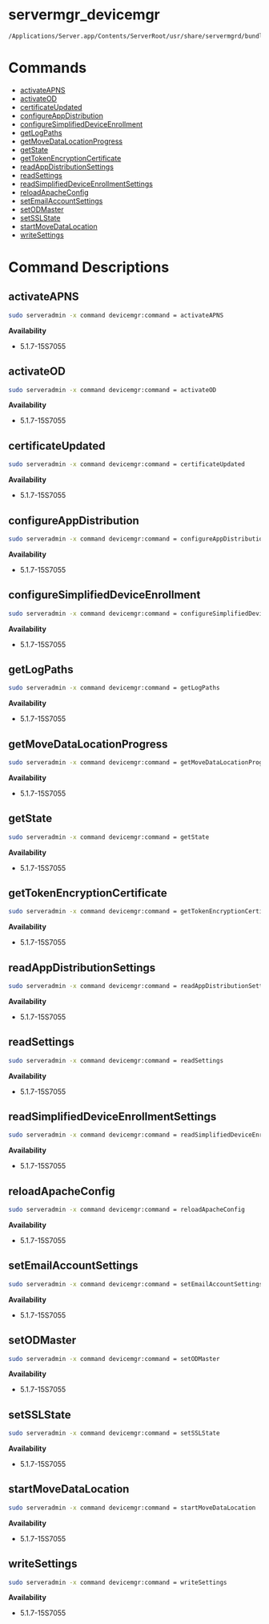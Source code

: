 # servermgr_devicemgr

```console
/Applications/Server.app/Contents/ServerRoot/usr/share/servermgrd/bundles/servermgr_devicemgr.bundle/Contents/MacOS/servermgr_devicemgr
```

# Commands

* [activateAPNS](https://github.com/erikberglund/servermgr_commands/blob/master/servermgr_devicemgr.md#activateapns)
* [activateOD](https://github.com/erikberglund/servermgr_commands/blob/master/servermgr_devicemgr.md#activateod)
* [certificateUpdated](https://github.com/erikberglund/servermgr_commands/blob/master/servermgr_devicemgr.md#certificateupdated)
* [configureAppDistribution](https://github.com/erikberglund/servermgr_commands/blob/master/servermgr_devicemgr.md#configureappdistribution)
* [configureSimplifiedDeviceEnrollment](https://github.com/erikberglund/servermgr_commands/blob/master/servermgr_devicemgr.md#configuresimplifieddeviceenrollment)
* [getLogPaths](https://github.com/erikberglund/servermgr_commands/blob/master/servermgr_devicemgr.md#getlogpaths)
* [getMoveDataLocationProgress](https://github.com/erikberglund/servermgr_commands/blob/master/servermgr_devicemgr.md#getmovedatalocationprogress)
* [getState](https://github.com/erikberglund/servermgr_commands/blob/master/servermgr_devicemgr.md#getstate)
* [getTokenEncryptionCertificate](https://github.com/erikberglund/servermgr_commands/blob/master/servermgr_devicemgr.md#gettokenencryptioncertificate)
* [readAppDistributionSettings](https://github.com/erikberglund/servermgr_commands/blob/master/servermgr_devicemgr.md#readappdistributionsettings)
* [readSettings](https://github.com/erikberglund/servermgr_commands/blob/master/servermgr_devicemgr.md#readsettings)
* [readSimplifiedDeviceEnrollmentSettings](https://github.com/erikberglund/servermgr_commands/blob/master/servermgr_devicemgr.md#readsimplifieddeviceenrollmentsettings)
* [reloadApacheConfig](https://github.com/erikberglund/servermgr_commands/blob/master/servermgr_devicemgr.md#reloadapacheconfig)
* [setEmailAccountSettings](https://github.com/erikberglund/servermgr_commands/blob/master/servermgr_devicemgr.md#setemailaccountsettings)
* [setODMaster](https://github.com/erikberglund/servermgr_commands/blob/master/servermgr_devicemgr.md#setodmaster)
* [setSSLState](https://github.com/erikberglund/servermgr_commands/blob/master/servermgr_devicemgr.md#setsslstate)
* [startMoveDataLocation](https://github.com/erikberglund/servermgr_commands/blob/master/servermgr_devicemgr.md#startmovedatalocation)
* [writeSettings](https://github.com/erikberglund/servermgr_commands/blob/master/servermgr_devicemgr.md#writesettings)

# Command Descriptions

## activateAPNS

```bash
sudo serveradmin -x command devicemgr:command = activateAPNS
```

**Availability**
* 5.1.7-15S7055

## activateOD

```bash
sudo serveradmin -x command devicemgr:command = activateOD
```

**Availability**
* 5.1.7-15S7055

## certificateUpdated

```bash
sudo serveradmin -x command devicemgr:command = certificateUpdated
```

**Availability**
* 5.1.7-15S7055

## configureAppDistribution

```bash
sudo serveradmin -x command devicemgr:command = configureAppDistribution
```

**Availability**
* 5.1.7-15S7055

## configureSimplifiedDeviceEnrollment

```bash
sudo serveradmin -x command devicemgr:command = configureSimplifiedDeviceEnrollment
```

**Availability**
* 5.1.7-15S7055

## getLogPaths

```bash
sudo serveradmin -x command devicemgr:command = getLogPaths
```

**Availability**
* 5.1.7-15S7055

## getMoveDataLocationProgress

```bash
sudo serveradmin -x command devicemgr:command = getMoveDataLocationProgress
```

**Availability**
* 5.1.7-15S7055

## getState

```bash
sudo serveradmin -x command devicemgr:command = getState
```

**Availability**
* 5.1.7-15S7055

## getTokenEncryptionCertificate

```bash
sudo serveradmin -x command devicemgr:command = getTokenEncryptionCertificate
```

**Availability**
* 5.1.7-15S7055

## readAppDistributionSettings

```bash
sudo serveradmin -x command devicemgr:command = readAppDistributionSettings
```

**Availability**
* 5.1.7-15S7055

## readSettings

```bash
sudo serveradmin -x command devicemgr:command = readSettings
```

**Availability**
* 5.1.7-15S7055

## readSimplifiedDeviceEnrollmentSettings

```bash
sudo serveradmin -x command devicemgr:command = readSimplifiedDeviceEnrollmentSettings
```

**Availability**
* 5.1.7-15S7055

## reloadApacheConfig

```bash
sudo serveradmin -x command devicemgr:command = reloadApacheConfig
```

**Availability**
* 5.1.7-15S7055

## setEmailAccountSettings

```bash
sudo serveradmin -x command devicemgr:command = setEmailAccountSettings
```

**Availability**
* 5.1.7-15S7055

## setODMaster

```bash
sudo serveradmin -x command devicemgr:command = setODMaster
```

**Availability**
* 5.1.7-15S7055

## setSSLState

```bash
sudo serveradmin -x command devicemgr:command = setSSLState
```

**Availability**
* 5.1.7-15S7055

## startMoveDataLocation

```bash
sudo serveradmin -x command devicemgr:command = startMoveDataLocation
```

**Availability**
* 5.1.7-15S7055

## writeSettings

```bash
sudo serveradmin -x command devicemgr:command = writeSettings
```

**Availability**
* 5.1.7-15S7055

